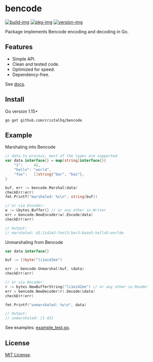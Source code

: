 # bencode

[![build-img]][build-url]
[![pkg-img]][pkg-url]
[![version-img]][version-url]

Package implements Bencode encoding and decoding in Go.

## Features

* Simple API.
* Clean and tested code.
* Optimized for speed.
* Dependency-free.

See [docs][pkg-url].

## Install

Go version 1.15+

```
go get github.com/cristalhq/bencode
```

## Example

Marshaling into Bencode

```go
// data to process, most of the types are supported
var data interface{} = map[string]interface{}{
    "1":     42,
    "hello": "world",
    "foo":   []string{"bar", "baz"},
}

buf, err := bencode.Marshal(data)
checkErr(err)
fmt.Printf("marshaled: %s\n", string(buf))

// or via Encoder:
w := &bytes.Buffer{} // or any other io.Writer
err = bencode.NewEncoder(w).Encode(data)
checkErr(err)

// Output:
// marshaled: d1:1i42e3:fool3:bar3:baze5:hello5:worlde
```

Unmarshaling from Bencode

```go
var data interface{}

buf := []byte("li1ei42ee")

err := bencode.Unmarshal(buf, &data)
checkErr(err)

// or via Decoder:
r := bytes.NewBufferString("li1ei42ee") // or any other io.Reader
err = bencode.NewDecoder(r).Decode(&data)
checkErr(err)

fmt.Printf("unmarshaled: %v\n", data)

// Output:
// unmarshaled: [1 42]
```

See examples: [example_test.go](example_test.go).

## License

[MIT License](LICENSE).

[build-img]: https://github.com/cristalhq/bencode/workflows/build/badge.svg
[build-url]: https://github.com/cristalhq/bencode/actions
[pkg-img]: https://pkg.go.dev/badge/cristalhq/bencode
[pkg-url]: https://pkg.go.dev/github.com/cristalhq/bencode
[version-img]: https://img.shields.io/github/v/release/cristalhq/bson
[version-url]: https://github.com/cristalhq/bson/releases
